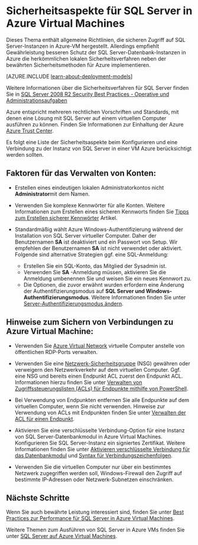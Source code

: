 <properties
    pageTitle="Sicherheitsaspekte für SQL Server in Azure | Microsoft Azure"
    description="Dieses Thema bezieht sich auf Ressourcen mit dem klassischen Bereitstellungsmodell und allgemeine Hinweise zum Sichern von SQL Server mit einer Azure Virtual Machine."
    services="virtual-machines-windows"
    documentationCenter="na"
    authors="rothja"
    manager="jhubbard"
   editor=""    
   tags="azure-service-management"/>
<tags
    ms.service="virtual-machines-windows"
    ms.devlang="na"
    ms.topic="article"
    ms.tgt_pltfrm="vm-windows-sql-server"
    ms.workload="infrastructure-services"
    ms.date="06/24/2016"
    ms.author="jroth" />

# <a name="security-considerations-for-sql-server-in-azure-virtual-machines"></a>Sicherheitsaspekte für SQL Server in Azure Virtual Machines
 
Dieses Thema enthält allgemeine Richtlinien, die sicheren Zugriff auf SQL Server-Instanzen in Azure-VM hergestellt. Allerdings empfiehlt Gewährleistung besseren Schutz der SQL Server-Datenbank-Instanzen in Azure die herkömmlichen lokalen Sicherheitsverfahren neben der bewährten Sicherheitsmethoden für Azure implementieren.

[AZURE.INCLUDE [learn-about-deployment-models](../../includes/learn-about-deployment-models-classic-include.md)]


Weitere Informationen über die Sicherheitsverfahren für SQL Server finden Sie in [SQL Server 2008 R2 Security Best Practices - Operative und Administrationsaufgaben](http://download.microsoft.com/download/1/2/A/12ABE102-4427-4335-B989-5DA579A4D29D/SQL_Server_2008_R2_Security_Best_Practice_Whitepaper.docx)

Azure entspricht mehreren rechtlichen Vorschriften und Standards, mit denen eine Lösung mit SQL Server auf einem virtuellen Computer ausführen zu können. Finden Sie Informationen zur Einhaltung der Azure [Azure Trust Center](https://azure.microsoft.com/support/trust-center/).

Es folgt eine Liste der Sicherheitsaspekte beim Konfigurieren und eine Verbindung zu der Instanz von SQL Server in einer VM Azure berücksichtigt werden sollten.

## <a name="considerations-for-managing-accounts"></a>Faktoren für das Verwalten von Konten:

- Erstellen eines eindeutigen lokalen Administratorkontos nicht **Administrator**mit dem Namen.

- Verwenden Sie komplexe Kennwörter für alle Konten. Weitere Informationen zum Erstellen eines sicheren Kennworts finden Sie [Tipps zum Erstellen sicherer Kennwörter](http://windows.microsoft.com/en-us/windows-vista/Tips-for-creating-a-strong-password) Artikel.

- Standardmäßig wählt Azure Windows-Authentifizierung während der Installation von SQL Server virtueller Computer. Daher der Benutzernamen **SA** ist deaktiviert und ein Passwort von Setup. Wir empfehlen der Benutzernamen **SA** ist nicht verwendet oder aktiviert. Folgende sind alternative Strategien ggf. eine SQL-Anmeldung:
    - Erstellen Sie ein SQL-Konto, das Mitglied der Sysadmin ist.
    - Verwenden Sie **SA** -Anmeldung müssen, aktivieren Sie die Anmeldung umbenennen Sie und weisen Sie ein neues Kennwort zu.
    - Die Optionen, die zuvor erwähnt wurden erfordern eine Änderung der Authentifizierungsmodus auf **SQL Server und Windows-Authentifizierungsmodus**. Weitere Informationen finden Sie unter [Server-Authentifizierungsmodus ändern](https://msdn.microsoft.com/library/ms188670.aspx).

## <a name="considerations-for-securing-connections-to-azure-virtual-machine"></a>Hinweise zum Sichern von Verbindungen zu Azure Virtual Machine:

- Verwenden Sie [Azure Virtual Network](../virtual-network/virtual-networks-overview.md) virtuelle Computer anstelle von öffentlichen RDP-Ports verwalten.

- Verwenden Sie eine [Netzwerk-Sicherheitsgruppe](../virtual-network/virtual-networks-nsg.md) (NSG) gewähren oder verweigern den Netzwerkverkehr auf dem virtuellen Computer. Ggf. eine NSG und bereits einen Endpunkt ACL zuerst den Endpunkt ACL. Informationen hierzu finden Sie unter [Verwalten von Zugriffssteuerungslisten (ACLs) für Endpunkte mithilfe von PowerShell](../virtual-network/virtual-networks-acl-powershell.md).

- Bei Verwendung von Endpunkten entfernen Sie alle Endpunkte auf dem virtuellen Computer, wenn Sie nicht verwenden. Hinweise zur Verwendung von ACLs mit Endpunkten finden Sie unter [Verwalten der ACL für einen Endpunkt](../virtual-network/virtual-machines-windows-classic-setup-endpoints.md#manage-the-acl-on-an-endpoint).

- Aktivieren Sie eine verschlüsselte Verbindung-Option für eine Instanz von SQL Server-Datenbankmodul in Azure Virtual Machines. Konfigurieren Sie SQL Server-Instanz ein signiertes Zertifikat. Weitere Informationen finden Sie unter [Aktivieren verschlüsselte Verbindung für das Datenbankmodul](https://msdn.microsoft.com/library/ms191192.aspx) und [Syntax für Verbindungszeichenfolgen](https://msdn.microsoft.com/library/ms254500.aspx).

- Verwenden Sie die virtuellen Computer nur über ein bestimmtes Netzwerk zugegriffen werden soll, Windows-Firewall den Zugriff auf bestimmte IP-Adressen oder Netzwerk-Subnetzen einschränken.

## <a name="next-steps"></a>Nächste Schritte

Wenn Sie auch bewährte Leistung interessiert sind, finden Sie unter [Best Practices zur Performance für SQL Server in Azure Virtual Machines](virtual-machines-windows-sql-performance.md).

Weitere Themen zum Ausführen von SQL Server in Azure VMs finden Sie unter [SQL Server auf Azure Virtual Machines](virtual-machines-windows-sql-server-iaas-overview.md).
